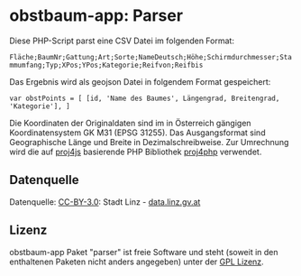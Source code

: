 obstbaum-app: Parser
====================

Diese PHP-Script parst eine CSV Datei im folgenden Format: 

`Fläche;BaumNr;Gattung;Art;Sorte;NameDeutsch;Höhe;Schirmdurchmesser;Stammumfang;Typ;XPos;YPos;Kategorie;Reifvon;Reifbis`

Das Ergebnis wird als geojson Datei in folgendem Format gespeichert:

`var obstPoints = [
	[id, 'Name des Baumes', Längengrad, Breitengrad, 'Kategorie'],
]`

Die Koordinaten der Originaldaten sind im in Österreich gängigen Koordinatensystem GK M31 (EPSG 31255). Das Ausgangsformat sind Geographische Länge und Breite in Dezimalschreibweise. Zur Umrechnung wird die auf [proj4js](http://proj4js.org/) basierende PHP Bibliothek [proj4php](http://proj4php.sourceforge.net/) verwendet.

## Datenquelle

Datenquelle: [CC-BY-3.0](http://creativecommons.org/licenses/by/3.0/at/): Stadt Linz - [data.linz.gv.at](http://www.data.linz.gv.at/nutzungsbedingungen/)

## Lizenz

obstbaum-app Paket "parser" ist freie Software und steht (soweit in den enthaltenen Paketen nicht anders angegeben) unter der [GPL Lizenz](gpl-3.0.txt).
